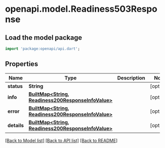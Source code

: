 # openapi.model.Readiness503Response

## Load the model package
```dart
import 'package:openapi/api.dart';
```

## Properties
Name | Type | Description | Notes
------------ | ------------- | ------------- | -------------
**status** | **String** |  | [optional] 
**info** | [**BuiltMap&lt;String, Readiness200ResponseInfoValue&gt;**](Readiness200ResponseInfoValue.md) |  | [optional] 
**error** | [**BuiltMap&lt;String, Readiness200ResponseInfoValue&gt;**](Readiness200ResponseInfoValue.md) |  | [optional] 
**details** | [**BuiltMap&lt;String, Readiness200ResponseInfoValue&gt;**](Readiness200ResponseInfoValue.md) |  | [optional] 

[[Back to Model list]](../README.md#documentation-for-models) [[Back to API list]](../README.md#documentation-for-api-endpoints) [[Back to README]](../README.md)


